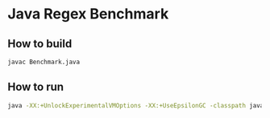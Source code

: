 # Java Regex Benchmark

## How to build

```sh
javac Benchmark.java
```

## How to run

```sh
java -XX:+UnlockExperimentalVMOptions -XX:+UseEpsilonGC -classpath java Benchmark <filename>
```
